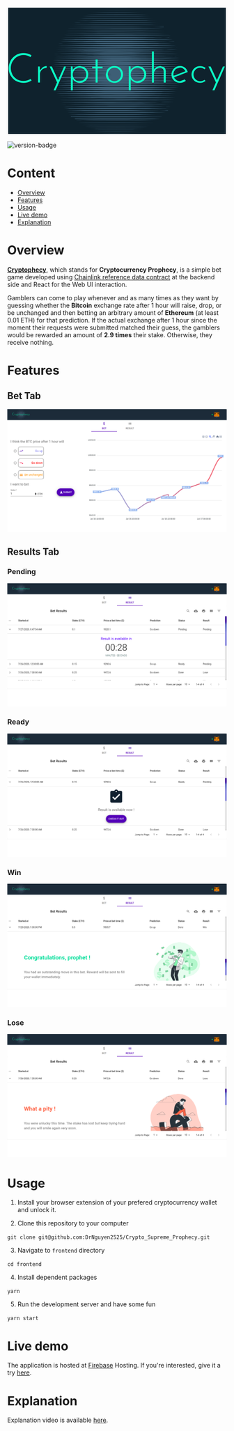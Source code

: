 <p align="center">
    <img width="500px" src="https://github.com/DrNguyen2525/Crypto_Supreme_Prophecy/blob/master/docs/images/logo.png" alt="logo" />
</p>
<p>
  <img src="https://img.shields.io/badge/version-1.0-blue.svg" alt="version-badge" />
</p>

# Content

- [Overview](#overview)
- [Features](#overview)
- [Usage](#usage)
- [Live demo](#live-demo)
- [Explanation](#explanation)

# Overview

[**Cryptophecy**](https://cryptophecy-5392d.web.app/), which stands for **Cryptocurrency Prophecy**, is a simple bet game developed using [Chainlink reference data contract](https://docs.chain.link/docs/using-chainlink-reference-contracts) at the backend side and React for the Web UI interaction.

Gamblers can come to play whenever and as many times as they want by guessing whether the **Bitcoin** exchange rate after 1 hour will raise, drop, or be unchanged and then betting an arbitrary amount of **Ethereum** (at least 0.01 ETH) for that prediction. If the actual exchange after 1 hour since the moment their requests were submitted matched their guess, the gamblers would be rewarded an amount of **2.9 times** their stake. Otherwise, they receive nothing.

# Features

## Bet Tab

<img src="https://github.com/DrNguyen2525/Crypto_Supreme_Prophecy/blob/master/docs/images/bet-tab.png" alt="bet-tab" />

## Results Tab

### Pending

<img src="https://github.com/DrNguyen2525/Crypto_Supreme_Prophecy/blob/master/docs/images/results-tab-pending.png" alt="results-tab-pending" />

### Ready

<img src="https://github.com/DrNguyen2525/Crypto_Supreme_Prophecy/blob/master/docs/images/results-tab-ready.png" alt="results-tab-ready" />

### Win

<img src="https://github.com/DrNguyen2525/Crypto_Supreme_Prophecy/blob/master/docs/images/results-tab-win.png" alt="results-tab-win" />

### Lose

<img src="https://github.com/DrNguyen2525/Crypto_Supreme_Prophecy/blob/master/docs/images/results-tab-lose.png" alt="results-tab-lose" />

# Usage

1. Install your browser extension of your prefered cryptocurrency wallet and unlock it.

2. Clone this repository to your computer

`git clone git@github.com:DrNguyen2525/Crypto_Supreme_Prophecy.git`

3. Navigate to `frontend` directory

`cd frontend`

4. Install dependent packages

`yarn`

5. Run the development server and have some fun

`yarn start`

# Live demo

The application is hosted at [Firebase](https://firebase.google.com/) Hosting. If you're interested, give it a try [here](https://cryptophecy-5392d.web.app/).

# Explanation

Explanation video is available [here](https://youtu.be/YGbaeG9Ikew).
